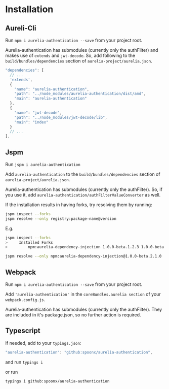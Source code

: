 # Installation

## Aureli-Cli

Run `npm i aurelia-authentication --save` from your project root.

Aurelia-authentication has submodules (currently only the authFilter) and makes use of `extends` and `jwt-decode`. So, add following to the `build/bundles/dependencies` section of `aurelia-project/aurelia.json`.

```js
"dependencies": [
  // ...
  'extends',
  {
    "name": "aurelia-authentication",
    "path": "../node_modules/aurelia-authentication/dist/amd",
    "main": "aurelia-authentication"
  },
  {
    "name": "jwt-decode",
    "path": "../node_modules/jwt-decode/lib",
    "main": "index"
  }
  // ...
],
```

## Jspm

Run `jspm i aurelia-authentication`

Add `aurelia-authentication` to the `build/bundles/dependencies` section of `aurelia-project/aurelia.json`.

Aurelia-authentication has submodules (currently only the authFilter). So, if you use it, add `aurelia-authentication/authFilterValueConverter` as well.

If the installation results in having forks, try resolving them by running:

```sh
jspm inspect --forks
jspm resolve --only registry:package-name@version
```

E.g.

```sh
jspm inspect --forks
>     Installed Forks
>         npm:aurelia-dependency-injection 1.0.0-beta.1.2.3 1.0.0-beta.2.1.0

jspm resolve --only npm:aurelia-dependency-injection@1.0.0-beta.2.1.0
```


## Webpack

Run `npm i aurelia-authentication --save` from your project root.

Add `'aurelia-authentication'` in the `coreBundles.aurelia section` of your `webpack.config.js`.

Aurelia-authentication has submodules (currently only the authFilter). They are included in it's package.json, so no further action is required.

## Typescript

If needed, add to your `typings.json`:

```js
"aurelia-authentication": "github:spoonx/aurelia-authentication",
```

and run `typings i`

or run

```sh
typings i github:spoonx/aurelia-authentication
```
